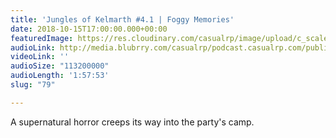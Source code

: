 ```yaml
---
title: 'Jungles of Kelmarth #4.1 | Foggy Memories'
date: 2018-10-15T17:00:00.000+00:00
featuredImage: https://res.cloudinary.com/casualrp/image/upload/c_scale,w_1600/v1539577640/chapter4/instagram_1.jpg
audioLink: http://media.blubrry.com/casualrp/podcast.casualrp.com/public/Chapter%204%20Ep.%201%20_%20Foggy%20Memories.mp3
videoLink: ''
audioSize: "113200000"
audioLength: '1:57:53'
slug: "79"

---
```

A supernatural horror creeps its way into the party's camp.